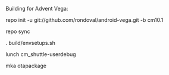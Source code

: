Building for Advent Vega:

repo init -u git://github.com/rondoval/android-vega.git -b cm10.1

repo sync

. build/envsetups.sh

lunch cm_shuttle-userdebug

mka otapackage

